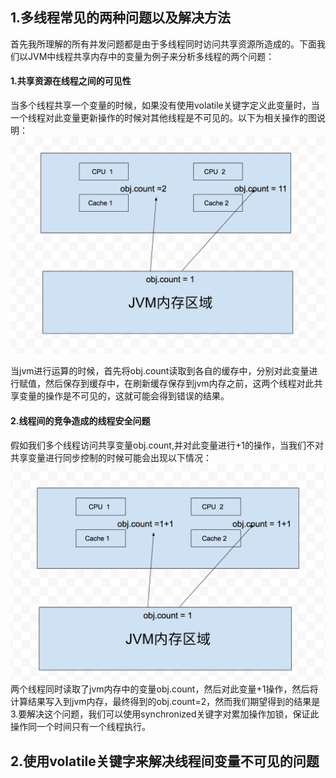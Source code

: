 ## 1.多线程常见的两种问题以及解决方法
首先我所理解的所有并发问题都是由于多线程同时访问共享资源所造成的。下面我们以JVM中线程共享内存中的变量为例子来分析多线程的两个问题：  
#### 1.共享资源在线程之间的可见性
当多个线程共享一个变量的时候，如果没有使用volatile关键字定义此变量时，当一个线程对此变量更新操作的时候对其他线程是不可见的。以下为相关操作的图说明：  
![](https://github.com/VitasYuan/Blog/blob/master/pictures/jvm-1-2.png)

当jvm进行运算的时候，首先将obj.count读取到各自的缓存中，分别对此变量进行赋值，然后保存到缓存中，在刷新缓存保存到jvm内存之前，这两个线程对此共享变量的操作是不可见的，这就可能会得到错误的结果。  
#### 2.线程间的竞争造成的线程安全问题
假如我们多个线程访问共享变量obj.count,并对此变量进行+1的操作，当我们不对共享变量进行同步控制的时候可能会出现以下情况：
![](https://github.com/VitasYuan/Blog/blob/master/pictures/jvm1-1-3.png)
两个线程同时读取了jvm内存中的变量obj.count，然后对此变量+1操作，然后将计算结果写入到jvm内存，最终得到的obj.count=2，然而我们期望得到的结果是3.要解决这个问题，我们可以使用synchronized关键字对累加操作加锁，保证此操作同一个时间只有一个线程执行。

## 2.使用volatile关键字来解决线程间变量不可见的问题
